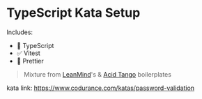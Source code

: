 # TypeScript Kata Setup

Includes:

- 💬 TypeScript
- ✅ Vitest
- 💅 Prettier

> Mixture from [LeanMind](https://github.com/lean-mind/typescript-boilerplate)'s & [Acid Tango](https://gitlab.com/acid-tango/boilerplates/typescript) boilerplates

kata link: https://www.codurance.com/katas/password-validation
